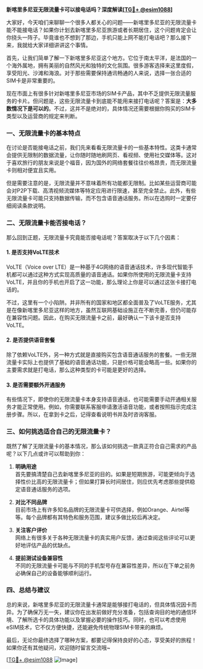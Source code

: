 **新喀里多尼亚无限流量卡可以接电话吗？深度解读[[TG💪+ @esim1088](https://t.me/s/esim1088)]**

大家好，今天咱们来聊聊一个很多人都关心的问题——新喀里多尼亚的无限流量卡能不能接电话？如果你计划去新喀里多尼亚旅游或者长期居住，这个问题肯定会让你挠头一阵子。毕竟谁也不想到了那边，手机只能上网不能打电话吧？那么接下来，我就给大家详细讲讲这个事情。

首先，让我们简单了解一下新喀里多尼亚这个地方。它位于南太平洋，是法国的一个海外属地，拥有美丽的自然风光和独特的文化氛围。很多游客选择来这里度假，享受阳光、沙滩和海浪。对于那些需要保持通讯畅通的人来说，选择一张合适的SIM卡是非常重要的。

现在市面上有很多针对新喀里多尼亚市场的SIM卡产品，其中不乏提供无限流量服务的卡片。但问题是，这些无限流量卡到底能不能用来接打电话呢？答案是：**大多数情况下是可以的**。不过，这并不是绝对的，具体情况还需要根据你购买的SIM卡类型以及运营商的规定来判断。

### 一、无限流量卡的基本特点

在讨论是否能接电话之前，我们先来看看无限流量卡的一些基本特性。这类卡通常会提供无限制的数据流量，让你随时随地刷网页、看视频、使用社交媒体等。这对于喜欢旅行的朋友来说是个福音，因为国外的网络套餐往往价格昂贵，而无限流量卡则相对便宜且实用。

但是需要注意的是，无限流量并不意味着所有功能都无限制。比如某些运营商可能会对P2P下载、高清视频流媒体等特定应用进行限速，甚至完全禁止。此外，有些无限流量卡可能只支持数据传输，而不包含语音通话服务。所以在选购时一定要仔细阅读条款说明。

### 二、无限流量卡能否接电话？

那么回到正题，无限流量卡究竟能否接电话呢？答案取决于以下几个因素：

#### 1. 是否支持VoLTE技术
VoLTE（Voice over LTE）是一种基于4G网络的语音通话技术，许多现代智能手机都可以通过这种方式实现高质量的语音通话。如果你所使用的无限流量卡支持VoLTE，并且你的手机也开启了这一功能，那么理论上你是可以通过这张卡接打电话的。

不过，这里有一个小陷阱。并非所有的国家和地区都全面普及了VoLTE服务，尤其是在像新喀里多尼亚这样的地方，虽然互联网基础设施正在不断完善，但仍可能存在兼容性问题。因此，在购买无限流量卡之前，最好确认一下该卡是否支持VoLTE。

#### 2. 是否提供语音套餐
除了依赖VoLTE外，另一种方式就是直接购买包含语音通话服务的套餐。一些无限流量卡实际上也提供了基础的语音通话功能，只是价格可能会略高一些。如果你的主要需求就是打电话，那么这种类型的卡可能是更好的选择。

#### 3. 是否需要额外开通服务
有些情况下，即使你的无限流量卡本身支持语音通话，也可能需要手动开通相关服务才能正常使用。例如，你需要联系客服申请激活语音功能，或者按照指示完成注册步骤。所以，在拿到卡之后，记得查看说明书并及时咨询客服。

### 三、如何挑选适合自己的无限流量卡？

既然了解了无限流量卡的基本情况，那么该如何挑选一款真正符合自己需求的产品呢？以下几点或许可以帮助到你：

1. **明确用途**  
   首先要搞清楚自己去新喀里多尼亚的目的。如果是短期旅游，可能更倾向于选择性价比高的无限流量卡；但如果打算长时间居住，则应优先考虑那些提供稳定语音通话服务的选项。

2. **对比不同品牌**  
   目前市场上有许多知名品牌的无限流量卡可供选择，例如Orange、Airtel等等。每个品牌都有其特色和服务范围，建议多做比较后再决定。

3. **关注客户评价**  
   网络上有很多关于各种无限流量卡的真实用户反馈，通过查阅这些评论可以更好地评估产品的优缺点。

4. **提前测试设备兼容性**  
   不同的无限流量卡可能与不同的手机型号存在兼容性差异，所以在下单之前务必确保自己的设备能够顺利运行。

### 四、总结与建议

总的来说，新喀里多尼亚的无限流量卡通常是能够接打电话的，但具体情况因卡而异。为了确保万无一失，建议你在出发前做好充分准备，包括查询目的地的通信环境、了解所选卡的具体功能以及掌握必要的操作技巧。同时，也可以考虑使用eSIM技术，它不仅方便快捷，还能避免传统物理SIM卡带来的麻烦。

最后，无论你最终选择了哪种方案，都要记得保持良好的心态，享受美好的旅程！如果你还有其他疑问，欢迎随时留言交流哦~

[[TG💪+ @esim1088](https://t.me/s/esim1088) ![Image](https://i.postimg.cc/4NQfJmqS/Snipaste-2025-05-13-00-14-12.png)]